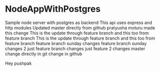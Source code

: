 # NodeAppWithPostgres
Sample node server with postgres as backend
This api uses express and http modules
Updated master directly from github
pratyusha moturu made this change
This is the update through feature branch
and this too from feature branch
This is the update through feature branch
and this too from feature branch
feature branch sunday changes
feature branch sunday changes 2
just feature branch changes
just feature 2 changes
master change directly in git
change in github

Hey pushpak
